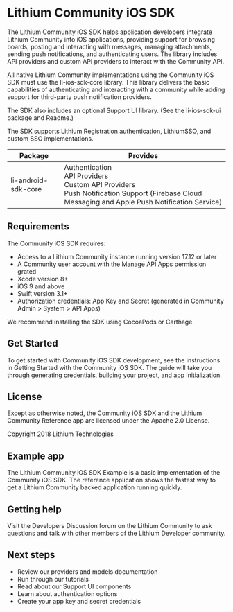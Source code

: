 # Lithium Community iOS SDK 

The Lithium Community iOS SDK helps application developers integrate Lithium Community into iOS applications, providing support for browsing boards, posting and interacting with messages, managing attachments, sending push notifications, and authenticating users. The library includes API providers and custom API providers to interact with the Community API.

All native Lithium Community implementations using the Community iOS SDK must use the li-ios-sdk-core library. This library delivers the basic capabilities of authenticating and interacting with a community while adding support for third-party push notification providers.

The SDK also includes an optional Support UI library. (See the li-ios-sdk-ui package and Readme.)

The SDK supports Lithium Registration authentication, LithiumSSO, and custom SSO implementations.

| Package | Provides |
| ------- | -------- |
| li-android-sdk-core	 | Authentication<br>API Providers<br>Custom API Providers<br>Push Notification Support (Firebase Cloud Messaging and Apple Push Notification Service) |

## Requirements
The Community iOS SDK requires:

* Access to a Lithium Community instance running version 17.12 or later
* A Community user account with the Manage API Apps permission grated
* Xcode version 8+
* iOS 9 and above 
* Swift version 3.1+ 
* Authorization credentials: App Key and Secret (generated in Community Admin > System > API Apps)

We recommend installing the SDK using CocoaPods or Carthage.

## Get Started
To get started with Community iOS SDK development, see the instructions in Getting Started with the Community iOS SDK. The guide will take you through generating credentials, building your project, and app initialization.

## License
Except as otherwise noted, the Community iOS SDK and the Lithium Community Reference app are licensed under the Apache 2.0 License.

Copyright 2018 Lithium Technologies

## Example app
The Lithium Community iOS SDK Example is a basic implementation of the Community iOS SDK. The reference application shows the fastest way to get a Lithium Community backed application running quickly. 

## Getting help
Visit the Developers Discussion forum on the Lithium Community to ask questions and talk with other members of the Lithium Developer community.

## Next steps
* Review our providers and models documentation
* Run through our tutorials
* Read about our Support UI components
* Learn about authentication options
* Create your app key and secret credentials
